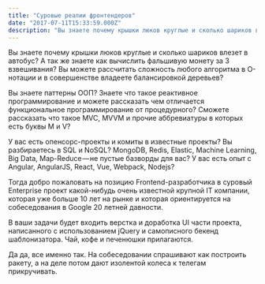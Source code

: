 ```yaml
---
title: "Суровые реалии фронтендеров"
date: "2017-07-11T15:33:59.000Z"
description: "Вы знаете почему крышки люков круглые и сколько шариков влезет в автобус? А так же знаете как вычислить фальшивую монету за 3 вз"
---
```


<p>Вы знаете почему крышки люков круглые и сколько шариков влезет в автобус? А так же знаете как вычислить фальшивую монету за 3 взвешивания? Вы можете рассчитать сложность любого алгоритма в О-нотации и в совершенстве владеете балансировкой деревьев?</p>
<p>Вы знаете паттерны ООП? Знаете что такое реактивное программирование и можете рассказать чем отличается функциональное программирование от процедурного? Сможете рассказать что такое MVC, MVVM и прочие аббревиатуры в которых есть буквы M и V?</p>
<p>У вас есть опенсорс-проекты и комиты в известные проекты? Вы разбираетесь в SQL и NoSQL? MongoDB, Redis, Elastic, Machine Learning, Big Data, Map-Reduce — не пустые базворды для вас? У вас есть опыт с Angular, AngularJS, React, Vue, Webpack, Nodejs?</p>
<p>Тогда добро пожаловать на позицию Frontend-разработчика в суровый Enterprise проект какой-нибудь очень известной крупной IT компании, которая уже больше 10 лет на рынке и которая ориентируется на собеседования в Google 20 летней давности.</p>
<p>В ваши задачи будет входить верстка и доработка UI части проекта, написанного с использованием jQuery и самописного бекенд шаблонизатора. Чай, кофе и печенюшки прилагаются.</p>
<p>Да да, все именно так. На собеседовании спрашивают как построить ракету, а на деле потом дают изолентой колеса к телегам прикручивать.</p>


